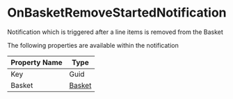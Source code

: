 # OnBasketRemoveStartedNotification

Notification which is triggered after a line items is removed from the Basket

The following properties are available within the notification

| Property Name | Type                                                     |
| ------------- | -------------------------------------------------------- |
| Key           | Guid                                                     |
| Basket        | [Basket](../../core-services/object-reference/basket.md) |
